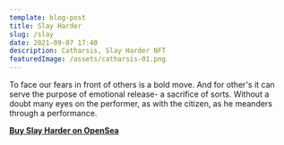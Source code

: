 ```yaml
---
template: blog-post
title: Slay Harder
slug: /slay
date: 2021-09-07 17:40
description: Catharsis, Slay Harder NFT
featuredImage: /assets/catharsis-01.png
---
```

To face our fears in front of others is a bold move. And for other's it can serve the purpose of emotional release- a sacrifice of sorts. Without a doubt many eyes on the performer, as with the citizen, as he meanders through a performance.

**[Buy Slay Harder on OpenSea](https://opensea.io/assets/0x495f947276749ce646f68ac8c248420045cb7b5e/75511496996509083340559006059282024395904634734945582606826898890857725820929)**